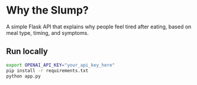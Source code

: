 # Why the Slump?

A simple Flask API that explains why people feel tired after eating,
based on meal type, timing, and symptoms.

## Run locally
```bash
export OPENAI_API_KEY="your_api_key_here"
pip install -r requirements.txt
python app.py
